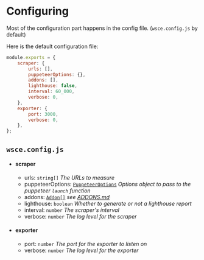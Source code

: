 # Configuring

Most of the configuration part happens in the config file. (`wsce.config.js` by default)

Here is the default configuration file: 
```js
module.exports = {
    scraper: {
        urls: [],
        puppeteerOptions: {},
        addons: [],
        lighthouse: false,
        interval: 60_000,
        verbose: 0,
    },
    exporter: {
        port: 3000,
        verbose: 0,
    },
};
```

## `wsce.config.js`

- #### scraper
    - urls: `string[]` _The URLs to measure_
    - puppeteerOptions: [`PuppeteerOptions`](https://pptr.dev/#?product=Puppeteer&version=v13.0.1&show=api-puppeteerlaunchoptions) _Options object to pass to the puppeteer `launch` function_
    - addons: [`Addon[]`](https://docs.cstef.dev/docs/webscraper-exporter/interfaces/Addon) _see [ADDONS.md](./ADDONS.md)_
    - lighthouse: `boolean` _Whether to generate or not a lighthouse report_
    - interval: `number` _The scraper's interval_
    - verbose: `number` _The log level for the scraper_
- #### exporter
    - port: `number` _The port for the exporter to listen on_
    - verbose: `number` _The log level for the exporter_
